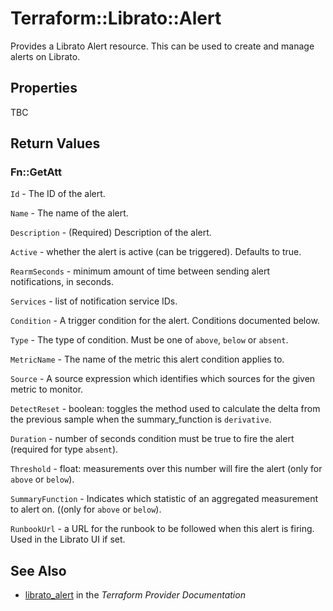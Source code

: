 # Terraform::Librato::Alert

Provides a Librato Alert resource. This can be used to
create and manage alerts on Librato.

## Properties

TBC

## Return Values

### Fn::GetAtt

`Id` - The ID of the alert.

`Name` - The name of the alert.

`Description` - (Required) Description of the alert.

`Active` - whether the alert is active (can be triggered). Defaults to true.

`RearmSeconds` - minimum amount of time between sending alert notifications, in seconds.

`Services` - list of notification service IDs.

`Condition` - A trigger condition for the alert. Conditions documented below.

`Type` - The type of condition. Must be one of `above`, `below` or `absent`.

`MetricName` - The name of the metric this alert condition applies to.

`Source` - A source expression which identifies which sources for the given metric to monitor.

`DetectReset` - boolean: toggles the method used to calculate the delta from the previous sample when the summary_function is `derivative`.

`Duration` - number of seconds condition must be true to fire the alert (required for type `absent`).

`Threshold` - float: measurements over this number will fire the alert (only for `above` or `below`).

`SummaryFunction` - Indicates which statistic of an aggregated measurement to alert on. ((only for `above` or `below`).

`RunbookUrl` - a URL for the runbook to be followed when this alert is firing. Used in the Librato UI if set.

## See Also

* [librato_alert](https://www.terraform.io/docs/providers/librato/r/alert.html) in the _Terraform Provider Documentation_